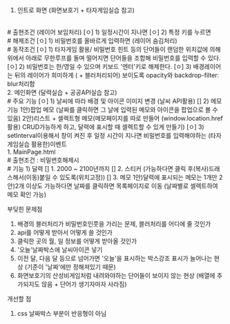 1. 인트로 화면 (화면보호기 + 타자게임실습 참고)  
<br/> 
    # 출현조건 (레이어 보임처리)  
    [ㅇ] 1) 일정시간이 지나면  
    [ㅇ] 2) 특정 키를 누르면  
<br/> 
    # 해제조건
    [ㅇ] 1) 비밀번호를 올바르게 입력하면 (레이어 숨김처리)  
<br/> 
    # 동작조건  
    [ㅇ] 1) 타자게임 활용/ 비밀번호 힌트 등의 단어들이 랜덤한 위치값에 의해 위에서 아래로 무한루프를 돌며 떨어지면 단어들을 조합해 비밀번호를 입력할 수 있다.  
    [ㅇ] 2) 비밀번호는 한/영일 수 있으며 키보드 '엔터'키로 해제한다.  
    [ㅇ] 3) 배경레이어는 뒤의 레이어가 희미하게 ( + 블러처리되어) 보이도록 opacity와 backdrop-filter: blur처리함  
<br/> 
2. 메인화면 (달력실습 + 공공API실습 참고)  
    <br/> 
    # 주요 기능  
    [ㅇ] 1) 날씨에 따라 배경 및 아이콘 이미지 변경 (날씨 API활용)  
    [] 2) 메모기능  
        1안)팝업 메모 (날짜를 클릭하면 그 날에 입력된 메모와 아이콘을 팝업으로 볼 수 있음)  
        2안)리스트 + 셀렉트형 메모(메모페이지를 따로 만들어 (window.location.href 활용) CRUD가능하게 하고, 달력에 표시할 때 셀렉트할 수 있게 만들기)  
    [ㅇ] 3) setInterval이용해서 창이 켜진 후 일정 시간이 지나면 비밀번호를 입력해야하는 (타자게임실습 활용한)이벤트   
<br/> 
    1. MainPage.html  
<br/> 
        # 출현조건 : 비밀번호해제시  
        <br/> 
        # 기능  
        1) 달력  
            [] 1. 2000 ~ 2100년까지  
            [] 2. 스티커 (가능하다면 클릭 후(복사)드래스해서(이동)붙일 수 있도록(위치고정))    
            [] 3. 메모
                1안)달력에 표시되는 메모는 1개만  
                2안)2개 이상도 가능하다면 날짜를 클릭하면 목록페이지로 이동 (날짜별로 셀렉트하여 메모 확인 가능)


부딪힌 문제점

1. 배경의 블러처리가 비밀번호인풋을 가리는 문제, 블러처리를 어디에 줄 것인가
2. api를 어떻게 받아서 어떻게 쓸 것인가
3. 클릭한 곳의 월, 일 정보를 어떻게 받아올 것인가
4. '오늘'날짜박스에 날씨아이콘 넣기
5. 이전 달, 다음 달 등으로 넘어가면 '오늘'을 표시하는 박스강조 표시가 늘어나는 현상 (기준이 '날짜'에만 정해져있기 때문)
6. 화면보호기의 산성비게임처럼 내려와야하는 단어들이 보이지 않는 현상 (배열에 추가되지도 않음 + 단어가 생기자마자 사라짐)


개선할 점
1. css 날짜박스 부분이 반응형이 아님